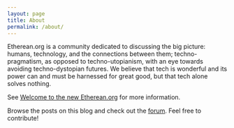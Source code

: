 ```yaml
---
layout: page
title: About
permalink: /about/
---
```


Etherean.org is a community dedicated to discussing the big picture: humans, technology, and the connections between them; techno-pragmatism, as opposed to techno-utopianism, with an eye towards avoiding techno-dystopian futures. We believe that tech is wonderful and its power can and must be harnessed for great good, but that tech alone solves nothing.

See [Welcome to the new Etherean.org](/community/meta/2019/08/24/welcome-to-the-new-etherean-org.html) for more information.

Browse the posts on this blog and check out the [forum](https://forum.etherean.org). Feel free to contribute!

